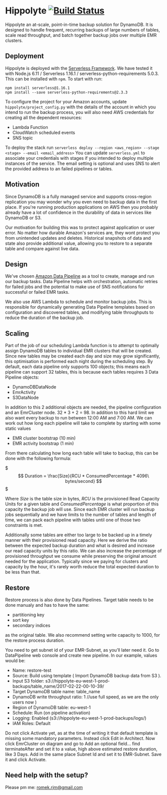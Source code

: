 # Hippolyte [![Build Status](https://travis-ci.org/ocadotechnology/hippolyte.svg?branch=master)](https://travis-ci.org/ocadotechnology/hippolyte)
Hippolyte an at-scale, point-in-time backup solution for DynamoDB. It is designed to handle frequent, recurring backups of large numbers of tables, scale read throughput, and batch together backup jobs over multiple EMR clusters.

## Deployment
Hippolyte is deployed with the [Serverless Framework](https://serverless.com/). We have tested it with Node.js 6.11 / Serverless 1.16.1 / serverless-python-requirements 5.0.3. This can be installed with `npm`. To start with run:
```
npm install serverless@1.16.1
npm install --save serverless-python-requirements@2.3.3
```
 To configure the project for your Amazon accounts, update `hippolyte/project_config.py` with the details of the account in which you intend to run the backup process, you will also need AWS credentials for creating all the dependent resources:
* Lambda Function
* CloudWatch scheduled events
* SNS topic

To deploy the stack run
`serverless deploy --region <aws_region> --stage <stage> --email <email_address>` 
You can update `serverless.yml` to associate your credentials with stages if you intended to deploy multiple instances of the service. The email setting is optional and uses SNS to alert the provided address to an failed pipelines or tables.

## Motivation
Since DynamoDB is a fully managed service and supports cross-region replication you may wonder why you even need to backup data in the first place. If you're running production applications on AWS then you probably already have a lot of confidence in the durability of data in services like DynamoDB or S3.

Our motivation for building this was to protect against application or user error. No matter how durable Amazon's services are, they wont protect you from unintended updates and deletes. Historical snapshots of data and state also provide additional value, allowing you to restore to a separate table and compare against live data.

## Design
We've chosen [Amazon Data Pipeline](https://aws.amazon.com/datapipeline/) as a tool to create, manage and run our backup tasks. Data Pipeline helps with orchestration, automatic retries for failed jobs and the potential to make use of SNS notifications for successful or failed EMR tasks.

We also use AWS Lambda to schedule and monitor backup jobs. This is responsible for dynamically generating Data Pipeline templates based on configuration and discovered tables, and modifying table throughputs to reduce the duration of the backup job.

## Scaling
Part of the job of our scheduling Lambda function is to attempt to optimally assign DynamoDB tables to individual EMR clusters that will be created. Since new tables may be created each day and size may grow significantly, this optimisation is performed each night during the scheduling step. By default, each data pipeline only supports 100 objects; this means each pipeline can support 32 tables, this is because each tables requires 3 Data Pipeline objects:

* DynamoDBDataNode
* EmrActivity
* S3DataNode

In addition to this 2 additional objects are needed, the pipeline configuration and an EmrCluster node. 32 * 3 + 2 = 98. In addition to this hard limit we also want every backup to run between 12:00 AM and 7:00 AM. We can work out how long each pipeline will take to complete by starting with some static values

* EMR cluster bootstrap (10 min)
* EMR activity bootstrap (1 min)

From there calculating how long each table will take to backup, this can be done with the following formula:

$$$
Duration = \frac{Size}{RCU * ConsumedPercentage * 4096\ bytes/second}
$$$

Where _Size_ is the table size in bytes, _RCU_ is the provisioned Read Capacity Units for a given table and _ConsumedPercentage_ is what proportion of this capacity the backup job will use. Since each EMR cluster will run backup jobs sequentially and we have limits to the number of tables and length of time, we can pack each pipeline with tables until one of those two constraints is met.

Additionally some tables are either too large to be backed up in a timely manner with their provisioned read capacity. Here we derive the ratio between the expected backup duration and what is desired and increase our read capacity units by this ratio. We can also increase the percentage of provisioned throughput we consume while preserving the original amount needed for the application. Typically since we paying for clusters and capacity by the hour, it's rarely worth reduce the total expected duration to be less than that.

## Restore
Restore process is also done by Data Pipelines. Target table needs to be done manualy and has to have the same:

* partitioning key
* sort key
* secondary indices

as the original table. We also recommend setting write capacity to 1000, for the restore process duration. 


You need to get subnet id of your EMR-Subnet, as you’ll later need it.
Go to DataPipeline web console and create new pipeline. In our example, values would be:

* Name: restore-test
* Source: Build using template ( Import DynamoDB backup data from S3 ).
* Input S3 folder: s3://hippolyte-eu-west-1-prod-backups/table_name/2017-02-22-00-10-39/
* Target DynamoDB table name: table_name
* DynamoDB write throughput ratio: 1 //use full speed, as we are the only users now )
* Region of DynamoDB table: eu-west-1
* Schedule: Run (on pipeline activation)
* Logging: Enabled (s3://hippolyte-eu-west-1-prod-backups/logs/)
* IAM Roles: Default


Do not click Activate yet, as at the time of writing it that default template is missing some mandatory parameters. Instead click Edit in Architect.
Now click EmrCluster on diagram and go to Add an optional field… find terminateAfter and set it to a value, high above estimated restore duration, like 3 Days. Add in the same place Subnet Id and set it to EMR-Subnet. Save it and click Activate.

## Need help with the setup?
Please pm me: romek.rjm@gmail.com
